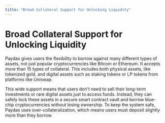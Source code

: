 ```yaml
---
title: "Broad Collateral Support for Unlocking Liquidity"
---
```


Broad Collateral Support for Unlocking Liquidity
================================================

Paydax gives users the flexibility to borrow against many different types of assets, not just popular cryptocurrencies like Bitcoin or Ethereum. It accepts more than 15 types of collateral. This includes both physical assets, like tokenized gold, and digital assets such as staking tokens or LP tokens from platforms like Uniswap.

This wide support means that users don't need to sell their long-term investments or rare digital assets just to access funds. Instead, they can safely lock these assets in a secure smart contract vault and borrow blue-chip cryptocurrencies without losing ownership. To keep the system safe, Paydax uses over-collateralization, which means users must deposit slightly more than they borrow.
